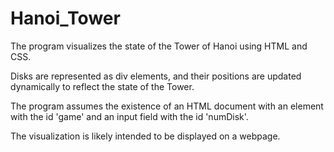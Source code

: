 # Hanoi_Tower
The program visualizes the state of the Tower of Hanoi using HTML and CSS.

Disks are represented as div elements, and their positions are updated dynamically to reflect the state of the Tower.

The program assumes the existence of an HTML document with an element with the id 'game' and an input field with the id 'numDisk'.

The visualization is likely intended to be displayed on a webpage.
